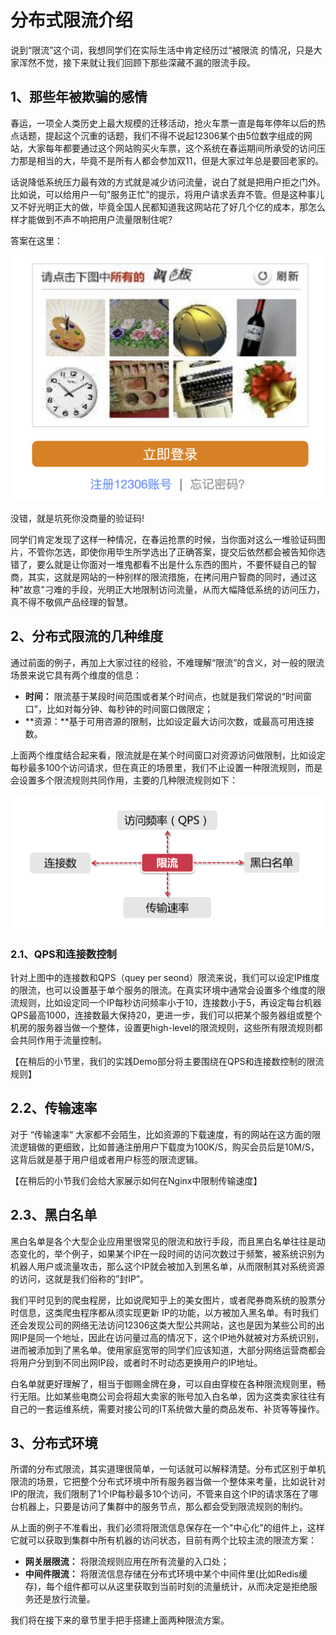 # 分布式限流介绍

说到“限流”这个词，我想同学们在实际生活中肯定经历过“被限流 的情况，只是大家浑然不觉，接下来就让我们回顾下那些深藏不漏的限流手段。

## 1、那些年被欺骗的感情

春运，一项全人类历史上最大规模的迁移活动，抢火车票一直是每年停年以后的热点话题，提起这个沉重的话题，我们不得不说起12306某个由5位数字组成的网站，大家每年都要通过这个网站购买火车票，这个系统在春运期间所承受的访问压力那是相当的大，毕竟不是所有人都会参加双11，但是大家过年总是要回老家的。

话说降低系统压力最有效的方式就是减少访问流量，说白了就是把用户拒之门外。比如说，可以给用户一句”服务正忙”的提示，将用户请求丢弃不管。但是这种事儿又不好光明正大的做，毕竟全国人民都知道我这网站花了好几个亿的成本，那怎么样才能做到不声不响把用户流量限制住呢?

答案在这里：

![输入图片说明](../img/01.png)

没错，就是坑死你没商量的验证码!

同学们肯定发现了这样一种情况，在春运抢票的时候，当你面对这么一堆验证码图片，不管你怎选，即使你用毕生所学选出了正确答案，提交后依然都会被告知你选错了，要么就是让你面对一堆鬼都看不出是什么东西的图片，不要怀疑自己的智商，其实，这就是网站的一种别样的限流措施，在拷问用户智商的同时，通过这种"故意"刁难的手段，光明正大地限制访问流量，从而大幅降低系统的访问压力，真不得不敬佩产品经理的智慧。

## 2、分布式限流的几种维度

通过前面的例子，再加上大家过往的经验，不难理解“限流”的含义，对一般的限流场景来说它具有两个维度的信息：

- **时间：** 限流基于某段时间范围或者某个时间点，也就是我们常说的“时间窗口”，比如对每分钟、每秒钟的时间窗口做限定；
- **资源：**基于可用咨源的限制，比如设定最大访问次数，或最高可用连接数。

上面两个维度结合起来看，限流就是在某个时间窗口对资源访问做限制，比如设定每秒最多100个访问请求，但在真正的场景里，我们不止设置一种限流规则，而是会设置多个限流规则共同作用，主要的几种限流规则如下：

![输入图片说明](../img/02.png)

### 2.1、QPS和连接数控制

针对上图中的连接数和QPS（quey per seond）限流来说，我们可以设定IP维度的限流，也可以设置基于单个服务的限流。在真实环境中通常会设置多个维度的限流规则，比如设定同一个IP每秒访问频率小于10，连接数小于5，再设定每台机器QPS最高1000，连接数最大保持20，更进一步，我们可以把某个服务器组或整个机房的服务器当做一个整体，设置更high-level的限流规则，这些所有限流规则都会共同作用于流量控制。

【在稍后的小节里，我们的实践Demo部分将主要围绕在QPS和连接数控制的限流规则】

## 2.2、传输速率

对于 “传输速率“ 大家都不会陌生，比如资源的下载速度，有的网站在这方面的限流逻辑做的更细致，比如普通注册用户下载度为100K/S，购买会员后是10M/S，这背后就是基于用户组或者用户标签的限流逻辑。

【在稍后的小节我们会给大家展示如何在Nginx中限制传输速度】

## 2.3、黑白名单

黑白名单是各个大型企业应用里很常见的限流和放行手段，而且黑白名单往往是动态变化的，举个例子，如果某个IP在一段时间的访问次数过于频繁，被系统识别为机器人用户或流量攻击，那么这个IP就会被加入到黑名单，从而限制其对系统资源的访问，这就是我们俗称的”封IP”。

我们平时见到的爬虫程房，比如说爬知乎上的美女图片，或者爬券商系统的股票分时信息，这类爬虫程序都从须实现更新 IP的功能，以方被加入黑名单。有时我们还会发现公司的网络无法访问12306这类大型公共网站，这也是因为某些公司的出网IP是同一个地址，因此在访问量过高的情况下，这个IP地外就被对方系统识别，进而被添加到了黑名单。使用家庭宽带的同学们应该知道，大部分网络运营商都会将用户分到到不同出网IP段，或者时不时动态更换用户的IP地址。

白名单就更好理解了，相当于御赐金牌在身，可以自由穿梭在各种限流规则里，畅行无阻。比如某些电商公司会将超大卖家的账号加入白名单，因为这类卖家往往有自己的一套运维系统，需要对接公司的IT系统做大量的商品发布、补货等等操作。

## 3、分布式环境

所谓的分布式限流，其实道理很简单，一句话就可以解释清楚。分布式区别于单机限流的场景，它把整个分布式环境中所有服务器当做一个整体来考量，比如说针对IP的限流，我们限制了1个IP每秒最多10个访问，不管来自这个IP的请求落在了哪台机器上，只要是访问了集群中的服务节点，那么都会受到限流规则的制约。

从上面的例子不准看出，我们必须将限流信息保存在一个"中心化”的组件上，这样它就可以获取到集群中所有机器的访问状态，目前有两个比较主流的限流方案：

- **网关层限流：** 将限流规则应用在所有流量的入口处；
- **中间件限流：** 将限流信息存储在分布式环境中某个中间件里(比如Redis缓存)，每个组件都可以从这里获取到当前时刻的流量统计，从而决定是拒绝服务还是放行流量。

我们将在接下来的章节里手把手搭建上面两种限流方案。